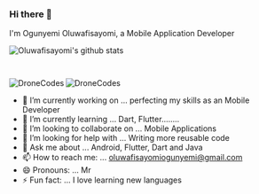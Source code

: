 ### Hi there 👋

  I'm Ogunyemi Oluwafisayomi, a Mobile Application Developer
  
  ![Oluwafisayomi's github stats](https://github-readme-stats.vercel.app/api?username=DroneCodes&show_icons=true&theme=react)

<p align="left"> <img src="https://komarev.com/ghpvc/?username=DroneCodes&label=Profile%20views&color=0e75b6&style=flat" alt="" /> </p>

<p align="left"> <a href="https://github.com/ryo-ma/github-profile-trophy"><img src="https://github-profile-trophy.vercel.app/?username=DroneCodes" alt = "" /></a> </p>


<p><img align="left" src="https://github-readme-stats.vercel.app/api/top-langs?username=DroneCodes&show_icons=true&locale=en&layout=compact" alt="DroneCodes" /></p>


<p><img align="center" src="https://github-readme-streak-stats.herokuapp.com/?user=DroneCodes&" alt="DroneCodes" /></p>


<!--
**DroneCodes/DroneCodes** is a ✨ _special_ ✨ repository because its `README.md` (this file) appears on your GitHub profile.
-->

- 🔭 I’m currently working on ... perfecting my skills as an Mobile Developer
- 🌱 I’m currently learning ... Dart, Flutter........
- 👯 I’m looking to collaborate on ... Mobile Applications
- 🤔 I’m looking for help with ... Writing more reusable code
- 💬 Ask me about ... Android, Flutter, Dart and Java
- 📫 How to reach me: ... oluwafisayomiogunyemi@gmail.com
- 😄 Pronouns: ... Mr
- ⚡ Fun fact: ... I love learning new languages


